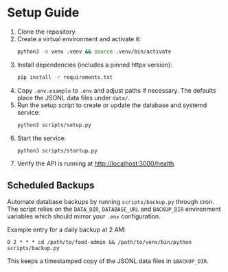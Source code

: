 # Setup Guide

1. Clone the repository.
2. Create a virtual environment and activate it:
   ```bash
   python3 -m venv .venv && source .venv/bin/activate
   ```
3. Install dependencies (includes a pinned httpx version):
   ```bash
   pip install -r requirements.txt
   ```
4. Copy `.env.example` to `.env` and adjust paths if necessary. The defaults place the JSONL data files under `data/`.
5. Run the setup script to create or update the database and systemd service:
   ```bash
   python3 scripts/setup.py
   ```
6. Start the service:
   ```bash
   python3 scripts/startup.py
   ```
7. Verify the API is running at [http://localhost:3000/health](http://localhost:3000/health).

## Scheduled Backups

Automate database backups by running `scripts/backup.py` through cron. The script relies on the `DATA_DIR`, `DATABASE_URL` and `BACKUP_DIR` environment variables which should mirror your `.env` configuration.

Example entry for a daily backup at 2 AM:

```cron
0 2 * * * cd /path/to/food-admin && /path/to/venv/bin/python scripts/backup.py
```

This keeps a timestamped copy of the JSONL data files in `$BACKUP_DIR`.
